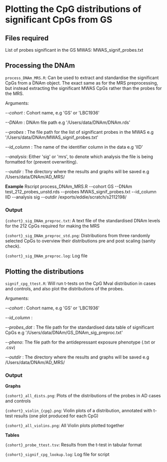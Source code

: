 # Plotting the CpG distributions of significant CpGs from GS

## Files required 

List of probes significant in the GS MWAS: MWAS_signif_probes.txt
 
## Processing the DNAm 

`process_DNAm_MRS.R`: Can be used to extract and standardise the significant CpGs from a DNAm object. The exact same as for the MRS preprocessing, but instead extracting the significant MWAS CpGs rather than the probes for the MRS. 

Arguments: 

*--cohort* : Cohort name, e.g 'GS' or 'LBC1936'

*--DNAm* : DNAm file path e.g '/Users/data/DNAm/DNAm.rds'

*--probes* : The file path for the list of significant probes in the MWAS e.g '/Users/data/DNAm/MWAS_signif_probes.txt'

*--id_column* : The name of the identifier column in the data e.g 'IID'

*--analysis*: Either 'sig' or 'mrs', to denote which analysis the file is being formatted for (prevent overwriting).

*--outdir* : The directory where the results and graphs will be saved e.g /Users/data/DNAm/AD_MRS/

**Example** Rscript process_DNAm_MRS.R --cohort GS --DNAm test_212_probes_unstd.rds --probes MWAS_signif_probes.txt --id_column IID --analysis sig --outdir /exports/eddie/scratch/s2112198/

### Output 

`{cohort}_sig_DNAm_preproc.txt`: A text file of the standardised DNAm levels for the 212 CpGs required for making the MRS

`{cohort}_sig_DNAm_preproc_std.png`: Distributions from three randomly selected CpGs to overview their distributions pre and post scaling (sanity check). 

`{cohort}_sig_DNAm_preproc.log`: Log file



## Plotting the distributions 

`signif_cpg_ttest.R`: Will run t-tests on the CpG Mval distribution in cases and controls, and also plot the distributions of the probes. 

Arguments: 

*--cohort* : Cohort name, e.g 'GS' or 'LBC1936'

*--id_column* : 

*--probes_dat* : The file path for the standardised data table of significant CpGs e.g '/Users/data/DNAm/GS_DNAm_sig_preproc.txt'

*--pheno*: The file path for the antidepressant exposure phenotype (.txt or .csv)

*--outdir* : The directory where the results and graphs will be saved e.g /Users/data/DNAm/AD_MRS/

### Output 

**Graphs**

`{cohort}_all_dists.png`: Plots of the distributions of the probes in AD cases and controls

`{cohort}_violin_{cpg}.png`: Violin plots of a distribution, annotated with t-test results (one plot produced for each CpG)

`{cohort}_all_violins.png`: All Violin plots plotted together

**Tables**

`{cohort}_probe_ttest.tsv`: Results from the t-test in tabular format 

`{cohort}_signif_cpg_lookup.log`: Log file for script 

